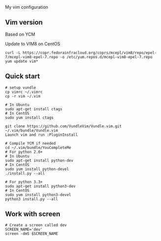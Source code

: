 My vim configuration

## Vim version

Based on YCM

Update to VIM8 on CentOS
``` shell
curl -L https://copr.fedorainfracloud.org/coprs/mcepl/vim8/repo/epel-7/mcepl-vim8-epel-7.repo -o /etc/yum.repos.d/mcepl-vim8-epel-7.repo
yum update vim*
```

## Quick start

```shell
# setup vundle
cp vimrc ~/.vimrc
cp -r vim ~/.vim

# In Ubuntu
sudo apt-get install ctags
# In CentOS
sudo yum install ctags

git clone https://github.com/VundleVim/Vundle.vim.git ~/.vim/bundle/Vundle.vim
Launch vim and run :PluginInstall

# Compile YCM if needed
cd ~/.vim/bundle/YouCompleteMe
# For python 2.6+
# In Ubuntu
sudo apt-get install python-dev
# In CentOS
sudo yum install python-devel
./install.py --all

# For python 3.3+
sudo apt-get install python3-dev
# In CentOS
sudo yum install python3-devel
python3 install.py --all
```

## Work with screen

```shell
# Create a screen called dev
SCREEN_NAME='dev'
screen -dmS $SCREEN_NAME
```

